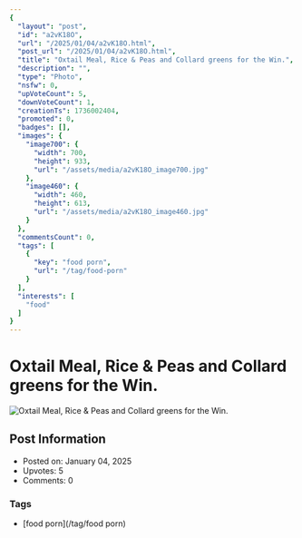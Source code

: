 ```yaml
---
{
  "layout": "post",
  "id": "a2vK18O",
  "url": "/2025/01/04/a2vK18O.html",
  "post_url": "/2025/01/04/a2vK18O.html",
  "title": "Oxtail Meal, Rice & Peas and Collard greens for the Win.",
  "description": "",
  "type": "Photo",
  "nsfw": 0,
  "upVoteCount": 5,
  "downVoteCount": 1,
  "creationTs": 1736002404,
  "promoted": 0,
  "badges": [],
  "images": {
    "image700": {
      "width": 700,
      "height": 933,
      "url": "/assets/media/a2vK18O_image700.jpg"
    },
    "image460": {
      "width": 460,
      "height": 613,
      "url": "/assets/media/a2vK18O_image460.jpg"
    }
  },
  "commentsCount": 0,
  "tags": [
    {
      "key": "food porn",
      "url": "/tag/food-porn"
    }
  ],
  "interests": [
    "food"
  ]
}
---
```


# Oxtail Meal, Rice & Peas and Collard greens for the Win.

![Oxtail Meal, Rice & Peas and Collard greens for the Win.](/assets/media/a2vK18O_image700.jpg)

## Post Information

- Posted on: January 04, 2025
- Upvotes: 5
- Comments: 0

### Tags

- [food porn](/tag/food porn)
